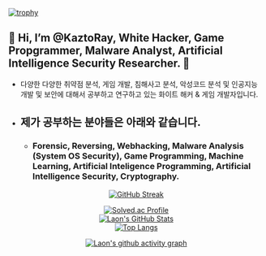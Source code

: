 [![trophy](https://github-profile-trophy.vercel.app/?username=KaztoRay&theme=algolia&column=10)](https://github.com/Luon/)

## 💫 Hi, I’m @KaztoRay, White Hacker, Game Propgrammer, Malware Analyst, Artificial Intelligence Security Researcher. 💫 

- 다양한 다양한 취약점 분석, 게임 개발, 침해사고 분석, 악성코드 분석 및 인공지능 개발 및 보안에 대해서 공부하고 연구하고 있는 화이트 해커 & 게임 개발자입니다.

- ## 제가 공부하는 분야들은 아래와 같습니다.

  - ### Forensic, Reversing, Webhacking, Malware Analysis (System OS Security), Game Programming, Machine Learning, Artificial Inteligence Programming, Artificial Intelligence Security, Cryptography.

<div align = "center">

[![GitHub Streak](https://github-readme-streak-stats.herokuapp.com/?user=KaztoRay&theme=holi-theme)](https://git.io/streak-stats)

[![Solved.ac Profile](http://mazassumnida.wtf/api/v2/generate_badge?boj=dsph9245)](https://solved.ac/dsph9245) <br/>
[![Laon's GitHub Stats](https://github-readme-stats.vercel.app/api?username=KaztoRay&hide=contribs,prs&show_icons=true&theme=ambient_gradient)](https://github.com/anuraghazra/github-readme-stats)
<br>
[![Top Langs](https://github-readme-stats.vercel.app/api/top-langs/?username=KaztoRay&langs_count=10&hide=contribs,prs&show_icons=true&theme=ambient_gradient)](https://github.com/anuraghazra/github-readme-stats)

[![Laon's github activity graph](https://github-readme-activity-graph.vercel.app/graph?username=KaztoRay&theme=react-dark&border=true)](https://github.com/ashutosh00710/github-readme-activity-graph)

</div>
 
 
